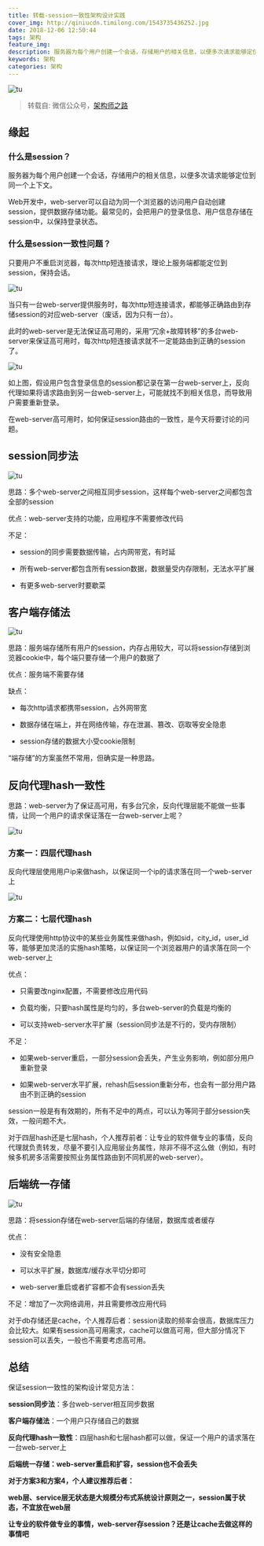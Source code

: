 ```yaml
---
title: 转载-session一致性架构设计实践
cover_img: http://qiniucdn.timilong.com/1543735436252.jpg
date: 2018-12-06 12:50:44
tags: 架构
feature_img:
description: 服务器为每个用户创建一个会话，存储用户的相关信息，以便多次请求能够定位到同一个上下文。
keywords: 架构
categories: 架构
---
```


![tu](http://qiniucdn.timilong.com/1543735436252.jpg)

> 转载自: 微信公众号，[架构师之路](https://mp.weixin.qq.com/s?__biz=MjM5ODYxMDA5OQ==&mid=2651960128&idx=1&sn=8e0e409b10ab9db549432af461385314&chksm=bd2d069c8a5a8f8ab5cdee602d4062bbdbb25da290668515d36682afa854e374d2a5ff02004b&scene=21#wechat_redirect)

## 缘起

### 什么是session？

服务器为每个用户创建一个会话，存储用户的相关信息，以便多次请求能够定位到同一个上下文。

Web开发中，web-server可以自动为同一个浏览器的访问用户自动创建session，提供数据存储功能。最常见的，会把用户的登录信息、用户信息存储在session中，以保持登录状态。


### 什么是session一致性问题？

只要用户不重启浏览器，每次http短连接请求，理论上服务端都能定位到session，保持会话。

![tu](http://qiniucdn.timilong.com/2017060621.jpg)

当只有一台web-server提供服务时，每次http短连接请求，都能够正确路由到存储session的对应web-server（废话，因为只有一台）。

此时的web-server是无法保证高可用的，采用“冗余+故障转移”的多台web-server来保证高可用时，每次http短连接请求就不一定能路由到正确的session了。

![tu](http://qiniucdn.timilong.com/2017060622.jpg)

如上图，假设用户包含登录信息的session都记录在第一台web-server上，反向代理如果将请求路由到另一台web-server上，可能就找不到相关信息，而导致用户需要重新登录。

在web-server高可用时，如何保证session路由的一致性，是今天将要讨论的问题。


## session同步法

![tu](http://qiniucdn.timilong.com/2017060623.jpg)

思路：多个web-server之间相互同步session，这样每个web-server之间都包含全部的session

优点：web-server支持的功能，应用程序不需要修改代码

不足：

- session的同步需要数据传输，占内网带宽，有时延

- 所有web-server都包含所有session数据，数据量受内存限制，无法水平扩展

- 有更多web-server时要歇菜


## 客户端存储法

![tu](http://qiniucdn.timilong.com/2017060624.jpg)

思路：服务端存储所有用户的session，内存占用较大，可以将session存储到浏览器cookie中，每个端只要存储一个用户的数据了

优点：服务端不需要存储

缺点：

- 每次http请求都携带session，占外网带宽

- 数据存储在端上，并在网络传输，存在泄漏、篡改、窃取等安全隐患

- session存储的数据大小受cookie限制

“端存储”的方案虽然不常用，但确实是一种思路。


## 反向代理hash一致性

思路：web-server为了保证高可用，有多台冗余，反向代理层能不能做一些事情，让同一个用户的请求保证落在一台web-server上呢？

![tu](http://qiniucdn.timilong.com/2017060625.jpg)

### 方案一：四层代理hash

反向代理层使用用户ip来做hash，以保证同一个ip的请求落在同一个web-server上

![tu](http://qiniucdn.timilong.com/2017060626.jpg)

### 方案二：七层代理hash

反向代理使用http协议中的某些业务属性来做hash，例如sid，city_id，user_id等，能够更加灵活的实施hash策略，以保证同一个浏览器用户的请求落在同一个web-server上

优点：

- 只需要改nginx配置，不需要修改应用代码

- 负载均衡，只要hash属性是均匀的，多台web-server的负载是均衡的

- 可以支持web-server水平扩展（session同步法是不行的，受内存限制）

不足：

- 如果web-server重启，一部分session会丢失，产生业务影响，例如部分用户重新登录

- 如果web-server水平扩展，rehash后session重新分布，也会有一部分用户路由不到正确的session

session一般是有有效期的，所有不足中的两点，可以认为等同于部分session失效，一般问题不大。

对于四层hash还是七层hash，个人推荐前者：让专业的软件做专业的事情，反向代理就负责转发，尽量不要引入应用层业务属性，除非不得不这么做（例如，有时候多机房多活需要按照业务属性路由到不同机房的web-server）。


## 后端统一存储

![tu](http://qiniucdn.timilong.com/2017060627.jpg)

思路：将session存储在web-server后端的存储层，数据库或者缓存

优点：

- 没有安全隐患

- 可以水平扩展，数据库/缓存水平切分即可

- web-server重启或者扩容都不会有session丢失

不足：增加了一次网络调用，并且需要修改应用代码

对于db存储还是cache，个人推荐后者：session读取的频率会很高，数据库压力会比较大。如果有session高可用需求，cache可以做高可用，但大部分情况下session可以丢失，一般也不需要考虑高可用。

## 总结

保证session一致性的架构设计常见方法：

<b>session同步法</b>：多台web-server相互同步数据

<b>客户端存储法</b>：一个用户只存储自己的数据

<b>反向代理hash一致性</b>：四层hash和七层hash都可以做，保证一个用户的请求落在一台web-server上

<b>后端统一存储<b/>：web-server重启和扩容，session也不会丢失

对于方案3和方案4，个人建议推荐后者：

web层、service层无状态是大规模分布式系统设计原则之一，session属于状态，不宜放在web层

让专业的软件做专业的事情，web-server存session？还是让cache去做这样的事情吧


